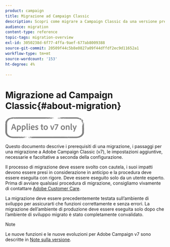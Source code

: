 ```yaml
---
product: campaign
title: Migrazione ad Campaign Classic
description: Scopri come migrare a Campaign Classic da una versione precedente di Campaign
audience: migration
content-type: reference
topic-tags: migration-overview
exl-id: 3050238d-6f77-4ffa-9aef-677ab8009388
source-git-commit: 20509f44c5b8e0827a09f44dffdf2ec9d11652a1
workflow-type: tm+mt
source-wordcount: '153'
ht-degree: 4%

---
```


# Migrazione ad Campaign Classic{#about-migration}

![](../../assets/v7-only.svg)

Questo documento descrive i prerequisiti di una migrazione, i passaggi per una migrazione a Adobe Campaign Classic (v7), le impostazioni aggiuntive, necessarie e facoltative a seconda della configurazione.

Il processo di migrazione deve essere svolto con cautela, i suoi impatti devono essere presi in considerazione in anticipo e la procedura deve essere eseguita con rigore. Deve essere eseguito solo da un utente esperto. Prima di avviare qualsiasi procedura di migrazione, consigliamo vivamente di contattare [Adobe Customer Care](https://helpx.adobe.com/it/enterprise/admin-guide.html/enterprise/using/support-for-experience-cloud.ug.html).

La migrazione deve essere precedentemente testata sull’ambiente di sviluppo per assicurarti che funzioni correttamente e senza errori. La migrazione dell’ambiente di produzione deve essere eseguita solo dopo che l’ambiente di sviluppo migrato è stato completamente convalidato.

>[!NOTE]
>
>Le nuove funzioni e le nuove evoluzioni per Adobe Campaign v7 sono descritte in [Note sulla versione](../../rn/using/latest-release.md).
